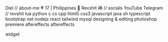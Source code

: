 

Diel
// about-me
💗 17 | Philippines
🧊 Revshit 神
// socials
YouTube
Telegram
// revshit
lua python c cs cpp html5 css3 javascript java sh typescript bootstrap net nodejs react tailwind mysql
designing & editing
photoshop premiere aftereffects aftereffects



widget
